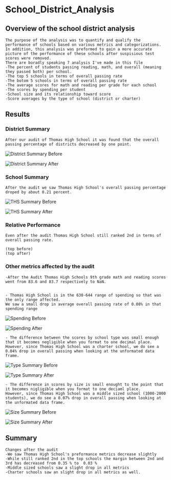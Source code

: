 # School_District_Analysis

## Overview of the school district analysis
	The purpose of the analysis was to quantify and qualify the performance of schools based on various metrics and categorizations.
	In addition, this analysis was preformed to gain a more accurate picture of the performance of these schools after suspisious test scores were removed.
	There are boradly speaking 7 analysis I've made in this file
	-The percent of students passing reading, math, and overall (meaning they passed both) per school.
	-The top 5 schools in terms of overall passing rate
	-The botom 5 schools in terms of overall passing rate
	-The average scores for math and reading per grade for each school
	-The scores by spending per student
	-School size and its relationship toward score
	-Score averages by the type of school (district or charter) 
	

## Results
	
### District Summary
	After our audit of Thomas High School it was found that the overall passing percentage of districts decreased by one point.
	
![District Summary Before](https://user-images.githubusercontent.com/90660790/138393487-eafbde9d-70ee-437e-959c-d18d288324f7.png)
	
![District Summary After](https://user-images.githubusercontent.com/90660790/138393465-a8d72a2a-42f3-44eb-81de-c6fdee89b746.png)

### School Summary 
	After the audit we saw Thomas High School's overall passing percentage droped by about 0.21 percent.
	
![THS Summary Before](https://user-images.githubusercontent.com/90660790/138393707-d32f7f52-9cc2-4869-8c3c-80d7cfd2dd4d.png)
	
![THS Summary After](https://user-images.githubusercontent.com/90660790/138393773-50639d16-6f45-49ed-b108-1e0e9f0e3e90.png)


### Relative Performance
	Even after the audit Thomas High School still ranked 2nd in terms of overall passing rate.
	
	(top before)
	(top after)

### Other metrics affected by the audit
	-After the Audit Thomas High Schools 9th grade math and reading scores went from 83.6 and 83.7 respectively to NaN. 
	

	- Thomas High School is in the 630-644 range of spending so that was the only range affected.
	We saw a small drop in average overall passing rate of 0.08% in that spending range
	
![Spending Before](https://user-images.githubusercontent.com/90660790/138393814-e6f62379-30de-4e1c-a3c7-e9c6ebe8819e.png)

![Spending After](https://user-images.githubusercontent.com/90660790/138393836-af902af7-5139-4838-8023-7e505e5c7b62.png)


	- The difference between the scores by school type was small enough that it becomes negligible when you format to one decimal place.
	However, since Thomas High School was a charter school, we do see a 0.04% drop in overall passing when looking at the unformated data frame.

![Type Summary Before](https://user-images.githubusercontent.com/90660790/138393869-b9923264-7312-4584-b09d-d67ec0e76766.png)

![Type Summary After](https://user-images.githubusercontent.com/90660790/138393911-73b01c74-f307-4741-b47a-757eba789b95.png)


	- The difference in scores by size is small enought to the point that it becomes nigligible when you format to one deciaml place.  
	However, since Thomas High School was a middle sized school (1000-2000 students), we do see a 0.07% drop in overall passing when looking at the unformated data frame.
	
![Size Summary Before](https://user-images.githubusercontent.com/90660790/138393943-f4cda604-c922-4716-a6dc-d33d5f859bb3.png)

	
![Size Summary After](https://user-images.githubusercontent.com/90660790/138393989-3e24f9f8-e07d-4720-ab0f-1844a8d4e7c6.png)
	
	
## Summary
	Changes after the audit
	-We saw Thomas High School's preformance metrics decrease slightly
	-While still ranked 2nd in the top schools the margin between 2nd and 3rd has decreased from 0.35 % to  0.03 %
	-Middle sized schools saw a slight drop in all metrics
	-Charter schools saw an slight drop in all metrics as well.

 
